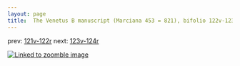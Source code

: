 ```yaml
---
layout: page
title:  The Venetus B manuscript (Marciana 453 = 821), bifolio 122v-123r
---
```


prev: [121v-122r](../121v-122r/) next: [123v-124r](../123v-124r/)



[![Linked to zoomble image](http://www.homermultitext.org/iipsrv?IIIF=/project/homer/pyramidal/deepzoom/hmt/vbbifolio/v1/vb_122v_123r.tif/full/2000,/0/default.jpg)](http://www.homermultitext.org/ict2/?urn=urn:cite2:hmt:vbbifolio.v1:vb_122v_123r)


